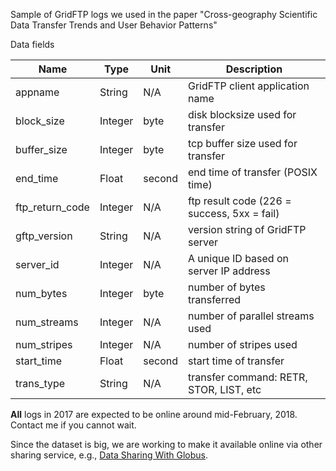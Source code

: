 Sample of GridFTP logs we used in the paper "Cross-geography Scientific Data Transfer Trends and User Behavior Patterns"

Data fields

| Name            | Type    | Unit   | Description                                 |
|-----------------|---------|--------|---------------------------------------------|
| appname         | String  | N/A    | GridFTP client application name             |
| block_size      | Integer | byte   | disk blocksize used for transfer            |
| buffer_size     | Integer | byte   | tcp buffer size used for transfer           |
| end_time        | Float   | second | end time of transfer (POSIX time)           |
| ftp_return_code | Integer | N/A    | ftp result code (226 = success, 5xx = fail) |
| gftp_version    | String  | N/A    | version string of GridFTP server            |
| server_id       | Integer | N/A    | A unique ID based on server IP address      |
| num_bytes       | Integer | byte   | number of bytes transferred                 |
| num_streams     | Integer | N/A    | number of parallel streams used             |
| num_stripes     | Integer | N/A    | number of stripes used                      |
| start_time      | Float   | second | start time of transfer                      |
| trans_type      | String  | N/A    | transfer command: RETR, STOR, LIST, etc     |

**All** logs in 2017 are expected to be online around mid-February, 2018. Contact me if you cannot wait. 

Since the dataset is big, we are working to make it available online via other sharing service, e.g., [Data Sharing With Globus](https://www.globus.org/data-sharing). 